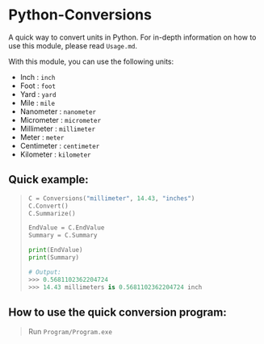 # Python-Conversions
A quick way to convert units in Python. For in-depth information on how to use this module, please read ```Usage.md```.

With this module, you can use the following units:
- Inch            :       ```inch```
- Foot            :       ```foot```
- Yard            :       ```yard```
- Mile            :       ```mile```
- Nanometer       :       ```nanometer```
- Micrometer      :       ```micrometer```
- Millimeter      :       ```millimeter```
- Meter           :       ```meter```
- Centimeter      :       ```centimeter```
- Kilometer       :       ```kilometer```

## Quick example:
> ```python
> C = Conversions("millimeter", 14.43, "inches")
> C.Convert()
> C.Summarize()
> 
> EndValue = C.EndValue
> Summary = C.Summary
> 
> print(EndValue)
> print(Summary)
> 
> # Output:
> >>> 0.5681102362204724
> >>> 14.43 millimeters is 0.5681102362204724 inch
> ```

## How to use the quick conversion program:
> Run ```Program/Program.exe```
